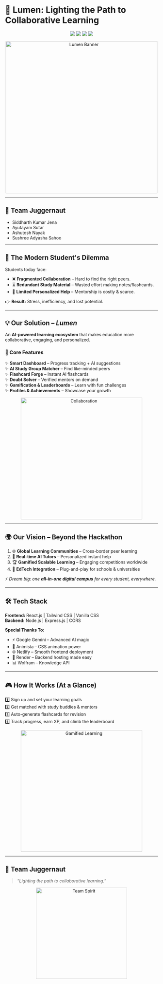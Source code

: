# 🌟 Lumen: Lighting the Path to Collaborative Learning  

<p align="center">
  <img src="https://img.shields.io/badge/Hackathon-Project-blueviolet?style=for-the-badge"/>
  <img src="https://img.shields.io/badge/AI-Powered-brightgreen?style=for-the-badge"/>
  <img src="https://img.shields.io/badge/Collaboration-First-orange?style=for-the-badge"/>
  <img src="https://img.shields.io/badge/Made%20with-❤️-red?style=for-the-badge"/>
</p>

<p align="center">
  <img src="https://media.giphy.com/media/26xBukhJEu7qYDnTO/giphy.gif" width="500px" alt="Lumen Banner"/>
</p>

---

## 👥 Team Juggernaut  
- Siddharth Kumar Jena  
- Ayutayam Sutar  
- Ashutosh Nayak  
- Sushree Adyasha Sahoo  

---

## 🎯 The Modern Student's Dilemma  
Students today face:  
- ❌ **Fragmented Collaboration** – Hard to find the right peers.  
- ⏳ **Redundant Study Material** – Wasted effort making notes/flashcards.  
- 💸 **Limited Personalized Help** – Mentorship is costly & scarce.  

👉 **Result:** Stress, inefficiency, and lost potential.  

---

## 💡 Our Solution – *Lumen*  
An **AI-powered learning ecosystem** that makes education more collaborative, engaging, and personalized.  

### 🔑 Core Features  
✨ **Smart Dashboard** – Progress tracking + AI suggestions  
✨ **AI Study Group Matcher** – Find like-minded peers  
✨ **Flashcard Forge** – Instant AI flashcards  
✨ **Doubt Solver** – Verified mentors on demand  
✨ **Gamification & Leaderboards** – Learn with fun challenges  
✨ **Profiles & Achievements** – Showcase your growth  

<p align="center">
  <img src="https://media.giphy.com/media/3ohzdU6g6e2L3w7nCE/giphy.gif" width="400px" alt="Collaboration"/>
</p>

---

## 🌍 Our Vision – Beyond the Hackathon  
1. 🌐 **Global Learning Communities** – Cross-border peer learning  
2. 🤖 **Real-time AI Tutors** – Personalized instant help  
3. 🏆 **Gamified Scalable Learning** – Engaging competitions worldwide  
4. 🔌 **EdTech Integration** – Plug-and-play for schools & universities  

⚡ *Dream big: one **all-in-one digital campus** for every student, everywhere.*  

---

## 🛠️ Tech Stack  

**Frontend:** React.js | Tailwind CSS | Vanilla CSS  
**Backend:** Node.js | Express.js | CORS  

**Special Thanks To:**  
- ⚡ Google Gemini – Advanced AI magic  
- 🎨 Animista – CSS animation power  
- 🌐 Netlify – Smooth frontend deployment  
- 🚀 Render – Backend hosting made easy  
- 📊 Wolfram – Knowledge API  

---

## 🎮 How It Works (At a Glance)  
1️⃣ Sign up and set your learning goals  
2️⃣ Get matched with study buddies & mentors  
3️⃣ Auto-generate flashcards for revision  
4️⃣ Track progress, earn XP, and climb the leaderboard  

<p align="center">
  <img src="https://media.giphy.com/media/l41lVsYDBC0UVQJCE/giphy.gif" width="400px" alt="Gamified Learning"/>
</p>

---

## 🏅 Team Juggernaut  
> *“Lighting the path to collaborative learning.”*  

<p align="center">
  <img src="https://media.giphy.com/media/xUPGcgtKxm4PADy3iM/giphy.gif" width="300px" alt="Team Spirit"/>
</p>
